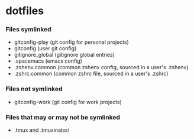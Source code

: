 # dotfiles

### Files symlinked
* gitconfig-play (git config for personal projects)
* gitconfig (user git config)
* gitignore_global (gitignore global entries)
* .spacemacs (emacs config)
* .zshenv.common (common zshenv config, sourced in a user's .zshenv)
* .zshrc.common (common zshrc file, sourced in a user's .zshrc)

### Files not symlinked
* gitconfig-work (git config for work projects)

### Files that may or may not be symlinked
* .tmux and .tmuxinator/
